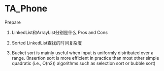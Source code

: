 # TA_Phone
Prepare
1. LinkedList和ArrayList分别是什么
Pros and Cons

2. Sorted LinkedList查找的时间复杂度

3. Bucket sort is mainly useful when input is uniformly distributed over a range.
(Insertion sort is more efficient in practice than most other simple quadratic (i.e., O(n2)) algorithms such as selection sort or bubble sort)
